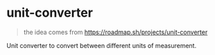 # unit-converter

> the idea comes from https://roadmap.sh/projects/unit-converter

Unit converter to convert between different units of measurement.
